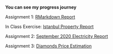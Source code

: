 **You can see my progress journey**

Assignment 1: [RMarkdown Report](Assignment_1.html)

In Class Exercise: [Istanbul Property Report](IstPropReport.html)

Assignment 2: [September 2020 Electricity Report](Electricity-Report.html)

Assignment 3: [Diamonds Price Estimation](DiamondsPriceEstimation.html)
